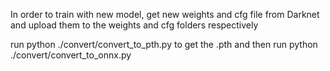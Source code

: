 In order to train with new model, get new weights and cfg file from Darknet and upload them to the weights and cfg folders respectively 

run python ./convert/convert_to_pth.py to get the .pth and then run python ./convert/convert_to_onnx.py
